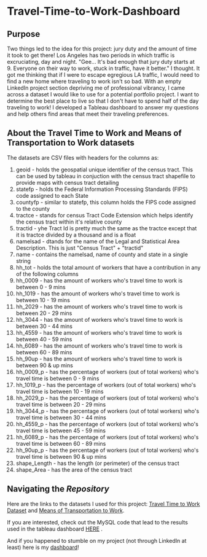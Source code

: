 # Travel-Time-to-Work-Dashboard
## Purpose
Two things led to the idea for this project: jury duty and the amount of time it took to get there! Los Angeles has two periods in which traffic is excruciating, day and night. "Gee... It's bad enough that jury duty starts at 9. Everyone on their way to work, stuck in traffic, have it better." I thought. It got me thinking that if I were to escape egregious LA traffic, I would need to find a new home where traveling to work isn't so bad. With an empty LinkedIn project section depriving me of professional vibrancy, I came across a dataset I would like to use for a potential portfolio project. I want to determine the best place to live so that I don't have to spend half of the day traveling to work! I developed a Tableau dashboard to answer my questions and help others find areas that meet their traveling preferences.
## About the Travel Time to Work and Means of Transportation to Work datasets
The datasets are CSV files with headers for the columns as:

1. geoid - holds the geospatial unique identifier of the census tract. This can be used by tableau in conjuction with the census tract shapefile to provide maps with census tract detailing
2. statefp - holds the Federal Information Processing Standards (FIPS) code assigned to each State
3. countyfp - similar to statefp, this column holds the FIPS code assigned to the county
4. tractce - stands for census Tract Code Extension which helps identify the census tract within it's relative county
5. tractid - yhe Tract Id is pretty much the same as the tractce except that it is tractce divided by a thousand and is a float
6. namelsad - dtands for the name of the Legal and Statistical Area Description. This is just "Census Tract" + "tractid"
7. name - contains the namelsad, name of county and state in a single string
8. hh_tot - holds the total amount of workers that have a contribution in any of the following columns
9. hh_0009 - has the amount of workers who's travel time to work is between 0 - 9 mins
10. hh_1019 - has the amount of workers who's travel time to work is between 10 - 19 mins
11. hh_2029 - has the amount of workers who's travel time to work is between 20 - 29 mins
12. hh_3044 - has the amount of workers who's travel time to work is between 30 - 44 mins
13. hh_4559 - has the amount of workers who's travel time to work is between 40 - 59 mins
14. hh_6089 - has the amount of workers who's travel time to work is between 60 - 89 mins
15. hh_90up - has the amount of workers who's travel time to work is between 90 & up mins
16. hh_0009_p - has the percentage of workers (out of total workers) who's travel time is between 0 - 9 mins
17. hh_1019_p - has the percentage of workers (out of total workers) who's travel time is between 10 - 19 mins
18. hh_2029_p - has the percentage of workers (out of total workers) who's travel time is between 20 - 29 mins
19. hh_3044_p - has the percentage of workers (out of total workers) who's travel time is between 30 - 44 mins
20. hh_4559_p - has the percentage of workers (out of total workers) who's travel time is between 45 - 59 mins
21. hh_6089_p - has the percentage of workers (out of total workers) who's travel time is between 60 - 89 mins
22. hh_90up_p - has the percentage of workers (out of total workers) who's travel time is between 90 & up mins
23. shape_Length - has the length (or perimeter) of the census tract
24. shape_Area - has the area of the census tract

## Navigating the *Repository*
Here are the links to the datasets I used for this project: [Travel Time to Work Dataset](https://geodata.bts.gov/datasets/usdot::travel-time-to-work/about) and [Means of Transportation to Work](https://geodata.bts.gov/datasets/usdot::means-of-transportation-to-work/about).

If you are interested, check out the MySQL code that lead to the results used in the tableau dashboard [HERE](Travel_Time_to_Work_Code.sql) .

And if you happened to stumble on my project (not through LinkedIn at least) here is my [dashboard](https://public.tableau.com/views/TravelTimeTransportDashboard/FinalBoard?:language=en-US&:sid=&:display_count=n&:origin=viz_share_link)!
